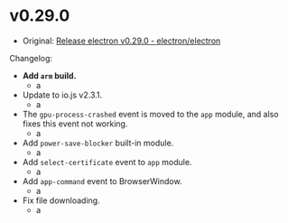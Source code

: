 # v0.29.0

- Original: [Release electron v0.29.0 - electron/electron](https://github.com/electron/electron/releases/tag/v0.29.0)

Changelog:

- **Add `arm` build.**
  - a
- Update to io.js v2.3.1.
  - a
- The `gpu-process-crashed` event is moved to the `app` module, and also fixes this event not working.
  - a
- Add `power-save-blocker` built-in module.
  - a
- Add `select-certificate` event to `app` module.
  - a
- Add `app-command` event to BrowserWindow.
  - a
- Fix file downloading.
  - a
